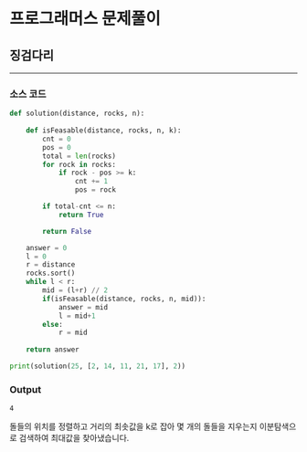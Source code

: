 # 프로그래머스 문제풀이

## 징검다리

---

### 소스 코드

```python
def solution(distance, rocks, n):
    
    def isFeasable(distance, rocks, n, k):
        cnt = 0
        pos = 0
        total = len(rocks)
        for rock in rocks:
            if rock - pos >= k:
                cnt += 1
                pos = rock

        if total-cnt <= n:
            return True

        return False

    answer = 0
    l = 0
    r = distance
    rocks.sort()
    while l < r:
        mid = (l+r) // 2
        if(isFeasable(distance, rocks, n, mid)):
            answer = mid
            l = mid+1
        else:
            r = mid
            
    return answer

print(solution(25, [2, 14, 11, 21, 17], 2))
```

### Output
```
4
```

돌들의 위치를 정렬하고 거리의 최솟값을 k로 잡아 몇 개의 돌들을 지우는지 이분탐색으로 검색하여 최대값을 찾아냈습니다.
